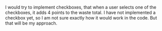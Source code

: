 I would try to implement checkboxes, that when a user selects one of the checkboxes, it adds 4 points to the waste total. I have not implemented a checkbox yet, so I am not sure exactly how it would work in the code. But that will be my approach. 
